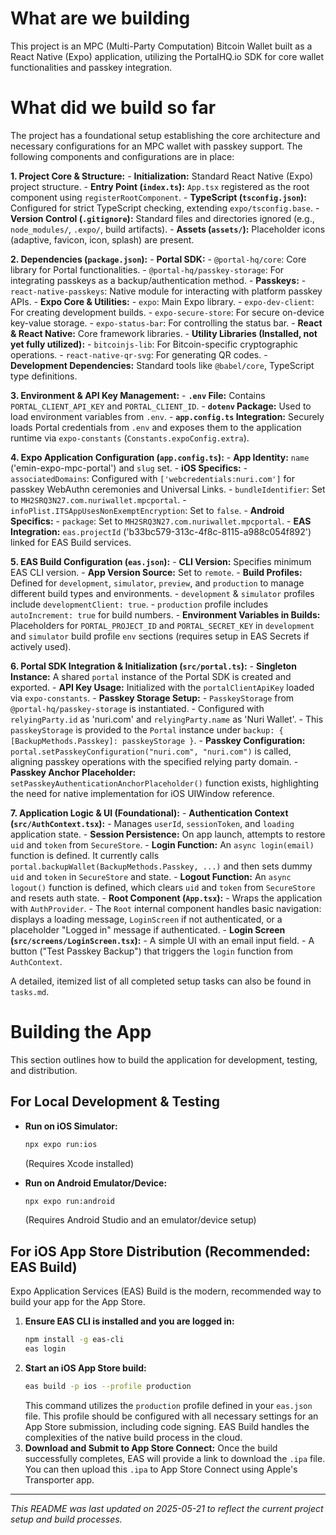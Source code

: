 # What are we building

This project is an MPC (Multi-Party Computation) Bitcoin Wallet built as a React Native (Expo) application, utilizing the PortalHQ.io SDK for core wallet functionalities and passkey integration.

# What did we build so far

The project has a foundational setup establishing the core architecture and necessary configurations for an MPC wallet with passkey support. The following components and configurations are in place:

**1. Project Core & Structure:**
    - **Initialization:** Standard React Native (Expo) project structure.
    - **Entry Point (`index.ts`):** `App.tsx` registered as the root component using `registerRootComponent`.
    - **TypeScript (`tsconfig.json`):** Configured for strict TypeScript checking, extending `expo/tsconfig.base`.
    - **Version Control (`.gitignore`):** Standard files and directories ignored (e.g., `node_modules/`, `.expo/`, build artifacts).
    - **Assets (`assets/`):** Placeholder icons (adaptive, favicon, icon, splash) are present.

**2. Dependencies (`package.json`):**
    - **Portal SDK:**
        - `@portal-hq/core`: Core library for Portal functionalities.
        - `@portal-hq/passkey-storage`: For integrating passkeys as a backup/authentication method.
    - **Passkeys:**
        - `react-native-passkeys`: Native module for interacting with platform passkey APIs.
    - **Expo Core & Utilities:**
        - `expo`: Main Expo library.
        - `expo-dev-client`: For creating development builds.
        - `expo-secure-store`: For secure on-device key-value storage.
        - `expo-status-bar`: For controlling the status bar.
    - **React & React Native:** Core framework libraries.
    - **Utility Libraries (Installed, not yet fully utilized):**
        - `bitcoinjs-lib`: For Bitcoin-specific cryptographic operations.
        - `react-native-qr-svg`: For generating QR codes.
    - **Development Dependencies:** Standard tools like `@babel/core`, TypeScript type definitions.

**3. Environment & API Key Management:**
    - **`.env` File:** Contains `PORTAL_CLIENT_API_KEY` and `PORTAL_CLIENT_ID`.
    - **`dotenv` Package:** Used to load environment variables from `.env`.
    - **`app.config.ts` Integration:** Securely loads Portal credentials from `.env` and exposes them to the application runtime via `expo-constants` (`Constants.expoConfig.extra`).

**4. Expo Application Configuration (`app.config.ts`):**
    - **App Identity:** `name` ('emin-expo-mpc-portal') and `slug` set.
    - **iOS Specifics:**
        - `associatedDomains`: Configured with `['webcredentials:nuri.com']` for passkey WebAuthn ceremonies and Universal Links.
        - `bundleIdentifier`: Set to `MH2SRQ3N27.com.nuriwallet.mpcportal`.
        - `infoPlist.ITSAppUsesNonExemptEncryption`: Set to `false`.
    - **Android Specifics:**
        - `package`: Set to `MH2SRQ3N27.com.nuriwallet.mpcportal`.
    - **EAS Integration:** `eas.projectId` ('b33bc579-313c-4f8c-8115-a988c054f892') linked for EAS Build services.

**5. EAS Build Configuration (`eas.json`):**
    - **CLI Version:** Specifies minimum EAS CLI version.
    - **App Version Source:** Set to `remote`.
    - **Build Profiles:** Defined for `development`, `simulator`, `preview`, and `production` to manage different build types and environments.
        - `development` & `simulator` profiles include `developmentClient: true`.
        - `production` profile includes `autoIncrement: true` for build numbers.
    - **Environment Variables in Builds:** Placeholders for `PORTAL_PROJECT_ID` and `PORTAL_SECRET_KEY` in `development` and `simulator` build profile `env` sections (requires setup in EAS Secrets if actively used).

**6. Portal SDK Integration & Initialization (`src/portal.ts`):**
    - **Singleton Instance:** A shared `portal` instance of the Portal SDK is created and exported.
    - **API Key Usage:** Initialized with the `portalClientApiKey` loaded via `expo-constants`.
    - **Passkey Storage Setup:**
        - `PasskeyStorage` from `@portal-hq/passkey-storage` is instantiated.
        - Configured with `relyingParty.id` as 'nuri.com' and `relyingParty.name` as 'Nuri Wallet'.
        - This `passkeyStorage` is provided to the `Portal` instance under `backup: { [BackupMethods.Passkey]: passkeyStorage }`.
    - **Passkey Configuration:** `portal.setPasskeyConfiguration("nuri.com", "nuri.com")` is called, aligning passkey operations with the specified relying party domain.
    - **Passkey Anchor Placeholder:** `setPasskeyAuthenticationAnchorPlaceholder()` function exists, highlighting the need for native implementation for iOS UIWindow reference.

**7. Application Logic & UI (Foundational):**
    - **Authentication Context (`src/AuthContext.tsx`):**
        - Manages `userId`, `sessionToken`, and `loading` application state.
        - **Session Persistence:** On app launch, attempts to restore `uid` and `token` from `SecureStore`.
        - **Login Function:** An `async login(email)` function is defined. It currently calls `portal.backupWallet(BackupMethods.Passkey, ...)` and then sets dummy `uid` and `token` in `SecureStore` and state.
        - **Logout Function:** An `async logout()` function is defined, which clears `uid` and `token` from `SecureStore` and resets auth state.
    - **Root Component (`App.tsx`):**
        - Wraps the application with `AuthProvider`.
        - The `Root` internal component handles basic navigation: displays a loading message, `LoginScreen` if not authenticated, or a placeholder "Logged in" message if authenticated.
    - **Login Screen (`src/screens/LoginScreen.tsx`):**
        - A simple UI with an email input field.
        - A button ("Test Passkey Backup") that triggers the `login` function from `AuthContext`.

A detailed, itemized list of all completed setup tasks can also be found in `tasks.md`.

# Building the App

This section outlines how to build the application for development, testing, and distribution.

## For Local Development & Testing

- **Run on iOS Simulator:**
  ```bash
  npx expo run:ios
  ```
  (Requires Xcode installed)

- **Run on Android Emulator/Device:**
  ```bash
  npx expo run:android
  ```
  (Requires Android Studio and an emulator/device setup)

## For iOS App Store Distribution (Recommended: EAS Build)

Expo Application Services (EAS) Build is the modern, recommended way to build your app for the App Store.

1.  **Ensure EAS CLI is installed and you are logged in:**
    ```bash
    npm install -g eas-cli
    eas login
    ```
2.  **Start an iOS App Store build:**
    ```bash
    eas build -p ios --profile production
    ```
    This command utilizes the `production` profile defined in your `eas.json` file. This profile should be configured with all necessary settings for an App Store submission, including code signing. EAS Build handles the complexities of the native build process in the cloud.
3.  **Download and Submit to App Store Connect:**
    Once the build successfully completes, EAS will provide a link to download the `.ipa` file. You can then upload this `.ipa` to App Store Connect using Apple's Transporter app.

---
_This README was last updated on 2025-05-21 to reflect the current project setup and build processes._
